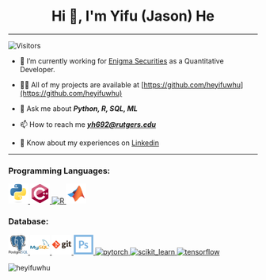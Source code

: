 <!--
**heyifuwhu/heyifuwhu** is a ✨ _special_ ✨ repository because its `README.md` (this file) appears on your GitHub profile.

Here are some ideas to get you started:


- 🌱 I’m currently learning ...
- 👯 I’m looking to collaborate on ...
- 🤔 I’m looking for help with ...
- 💬 Ask me about ...
- 📫 How to reach me: ...
- 😄 Pronouns: ...
- ⚡ Fun fact: ...
-->


<h1 align="center">
  Hi 👋, I'm Yifu (Jason) He
</h1>

---

![Visitors](https://visitor-badge.glitch.me/badge?page_id=heyifuwhu.readme)

- 🔭 I’m currently working for [Enigma Securities](https://www.enigma-securities.io) as a Quantitative Developer.

- 👨‍💻 All of my projects are available at [https://github.com/heyifuwhu](https://github.com/heyifuwhu)

- 💬 Ask me about ***Python, R, SQL, ML***

- 📫 How to reach me ***yh692@rutgers.edu***

- 📄 Know about my experiences on [Linkedin](https://www.linkedin.com/in/yifuhe2020/?locale=en_US)

---

<!-- 
https://github.com/jmnote/z-icons
-->
<h3 align="left">
  Programming Languages:
</h3>
<p align="left">
  <a href="https://www.python.org" target="_blank"> 
    <img src="https://raw.githubusercontent.com/devicons/devicon/master/icons/python/python-original.svg" alt="python" width="40" height="40"/> 
  </a>
 <a href="https://www.w3schools.com/cpp/" target="_blank">
   <img src="https://raw.githubusercontent.com/devicons/devicon/master/icons/cplusplus/cplusplus-original.svg" alt="cplusplus" width="40" height="40"/> 
  </a> 
  <a href="https://www.tutorialspoint.com/r/index.htm" target="_blank"> 
    <img src="https://raw.githubusercontent.com/jmnote/z-icons/master/svg/r.svg" alt="R" width="40" height="40"/> 
  </a>  
  <a href="https://www.tutorialspoint.com/matlab/index.htm" target="_blank"> 
    <img src="https://github.com/devicons/devicon/blob/master/icons/matlab/matlab-original.svg" alt="matlab" width="40" height="40"/> 
  </a> 
</p>
  <h3 align="left">
  Database:
</h3>
<p align="left">
  <a href="https://www.tutorialspoint.com/postgresql/index.htm" target="_blank"> 
    <img src="https://github.com/devicons/devicon/blob/master/icons/postgresql/postgresql-original-wordmark.svg" alt="PostgreSQL" width="40" height="40"/>
  </a> 
  <a href="https://www.tutorialspoint.com/mysql/index.htm" target="https://www.tutorialspoint.com/mysql/index.htm"> 
    <img src="https://github.com/devicons/devicon/blob/master/icons/mysql/mysql-original-wordmark.svg" alt="MySql" width="40" height="40"/>
  </a> 
  <a href="https://git-scm.com/docs/gittutorial" target="_blank">
    <img src="https://github.com/devicons/devicon/blob/master/icons/git/git-original-wordmark.svg" alt="git" width="40" height="40"/> 
  </a> 
  <a href="https://www.photoshop.com/en" target="_blank">
    <img src="https://raw.githubusercontent.com/devicons/devicon/master/icons/photoshop/photoshop-line.svg" alt="photoshop" width="40" height="40"/> 
  </a>  
  <a href="https://pytorch.org/" target="_blank"> 
    <img src="https://www.vectorlogo.zone/logos/pytorch/pytorch-icon.svg" alt="pytorch" width="40" height="40"/> 
  </a> 
  <a href="https://scikit-learn.org/" target="_blank"> 
    <img src="https://upload.wikimedia.org/wikipedia/commons/0/05/Scikit_learn_logo_small.svg" alt="scikit_learn" width="40" height="40"/> 
  </a> 
  <a href="https://www.tensorflow.org" target="_blank"> <img src="https://www.vectorlogo.zone/logos/tensorflow/tensorflow-icon.svg" alt="tensorflow" width="40" height="40"/> 
  </a> 
</p>

<p>
  <img align="center" src="https://github-readme-stats.vercel.app/api/top-langs?username=heyifuwhu&show_icons=true&locale=en&layout=compact" alt="heyifuwhu" />
</p>


